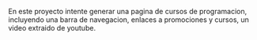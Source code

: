 En este proyecto intente generar una pagina de cursos de programacion, incluyendo una barra de navegacion, enlaces a promociones y cursos, un video extraido de youtube.